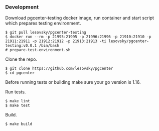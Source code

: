 ### Development

Download pgcenter-testing docker image, run container and start script which prepares testing environment.
```shell
$ git pull lesovsky/pgcenter-testing
$ docker run --rm -p 21995:21995 -p 21996:21996 -p 21910:21910 -p 21911:21911 -p 21912:21912 -p 21913:21913 -ti lesovsky/pgcenter-testing:v0.0.1 /bin/bash
# prepare-test-environment.sh
```

Clone the repo.
```shell
$ git clone https://github.com/lesovsky/pgcenter
$ cd pgcenter
```

Before running tests or building make sure your go version is 1.16.

Run tests.
```shell
$ make lint
$ make test
```

Build.
```shell
$ make build
```